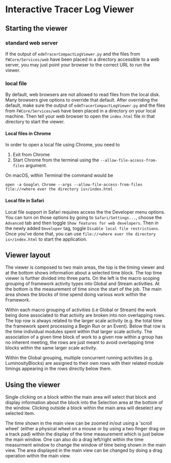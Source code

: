 # Interactive Tracer Log Viewer

## Starting the viewer

### standard web server
If the output of `edmTracerCompactLogViewer.py` and the files from `FWCore/Services/web` have been placed in a directory accessible to a web server, you may just point your browser to the correct URL to run the viewer.

### local file
By default, web browsers are not allowed to read files from the local disk. Many browsers give options to override that default. After overriding the default, make sure the output of `edmTracerCompactLogViewer.py` and the files from `FWCore/Services/web` have been placed in a directory on your local machine. Then tell  your web browser to open the `index.html` file in that directory to start the viewer.

#### Local files in Chrome
In order to open a local file using Chrome, you need to
1. Exit from Chrome
1. Start Chrome from the terminal using the `--allow-file-access-from-files` argument.

On macOS, within Terminal the command would be
```
open -a Google\ Chrome --args --allow-file-access-from-files file://<where ever the directory is>/index.html
```

#### Local file in Safari
Local file support in Safari requires access the the Developer menu options. You can turn on those options by going to `Safari/Settings...`, choose the `Advanced` tab and then toggle `Show features for web developers`. Then in the newly added `Developer` tag, toggle `Disable local file restrictions`. Once you've done that, you can use `file://<where ever the directory is>/index.html` to start the application.

## Viewer layout
The viewer is composed to two main areas, the top is the timing viewer and at the bottom shows information about a selected time block. The top time viewer is further divided into three parts. On the left is the macro scoping grouping of framework activity types into Global and Stream activities. At the bottom is the measurement of time since the start of the job. The main area shows the blocks of time spend doing various work within the Framework.

Within each macro grouping of activities (i.e Global or Stream) the work being done associated to that activity are broken into non overlapping rows. The top row is always related to the larger scale activity (e.g. the total time the framework spent processing a Begin Run or an Event). Below that row is the time individual modules spent within that larger scale activity. The association of a given time block of work to a given row within a group has no inherent meeting, the rows are just meant to avoid overlapping time blocks within the same larger scale activity.

Within the Global grouping, multiple concurrent running activities (e.g. LuminosityBlocks) are assigned to their own rows with their related module timings appearing in the rows directly below them.

## Using the viewer
Single clicking on a block within the main area will select that block and display information about the block into the Selection area at the bottom of the window. Clicking outside a block within the main area will deselect any selected item.

The time shown in the main view can be zoomed in/out using a 'scroll wheel' (either a physical wheel on a mouse or by using a two finger drag on a track pad) within the display of the time measurement which is just below the main window. One can also do a drag left/right within the time measurment window to change the window of time being shown in the main view.
The area displayed in the main view can be changed by doing a drag operation within the main view.
